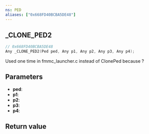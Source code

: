 ```yaml
---
ns: PED
aliases: ["0x668FD40BCBA5DE48"]
---
```

## _CLONE_PED2

```c
// 0x668FD40BCBA5DE48
Any _CLONE_PED2(Ped ped, Any p1, Any p2, Any p3, Any p4);
```

Used one time in fmmc_launcher.c instead of ClonePed because ?

## Parameters
* **ped**: 
* **p1**: 
* **p2**: 
* **p3**: 
* **p4**: 

## Return value
